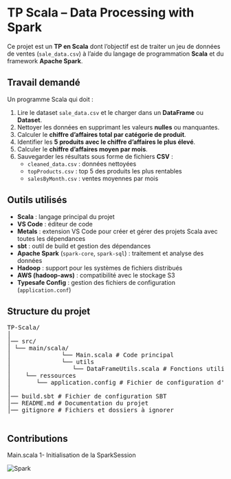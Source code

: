 # TP Scala – Data Processing with Spark

Ce projet est un **TP en Scala** dont l’objectif est de traiter un jeu de données de ventes (`sale_data.csv`) à l’aide du langage de programmation **Scala** et du framework **Apache Spark**.

## Travail demandé

Un programme Scala qui doit :

1. Lire le dataset `sale_data.csv` et le charger dans un **DataFrame** ou **Dataset**.
2. Nettoyer les données en supprimant les valeurs **nulles** ou manquantes.
3. Calculer le **chiffre d’affaires total par catégorie de produit**.
4. Identifier les **5 produits avec le chiffre d’affaires le plus élevé**.
5. Calculer le **chiffre d’affaires moyen par mois**.
6. Sauvegarder les résultats sous forme de fichiers **CSV** :
   - `cleaned_data.csv` : données nettoyées
   - `topProducts.csv` : top 5 des produits les plus rentables
   - `salesByMonth.csv` : ventes moyennes par mois

## Outils utilisés

- **Scala** : langage principal du projet
- **VS Code** : éditeur de code
- **Metals** : extension VS Code pour créer et gérer des projets Scala avec toutes les dépendances
- **sbt** : outil de build et gestion des dépendances
- **Apache Spark** (`spark-core`, `spark-sql`) : traitement et analyse des données
- **Hadoop** : support pour les systèmes de fichiers distribués
- **AWS (hadoop-aws)** : compatibilité avec le stockage S3
- **Typesafe Config** : gestion des fichiers de configuration (`application.conf`)

## Structure du projet

<pre>TP-Scala/
│
│── src/
│ └── main/scala/
│              └── Main.scala # Code principal
│              └── utils
│                 └── DataFrameUtils.scala # Fonctions utilitaires
│    └── ressources
│       └── application.config # Fichier de configuration d'environnement
│
│── build.sbt # Fichier de configuration SBT
│── README.md # Documentation du projet
│── gitignore # Fichiers et dossiers à ignorer
 </pre>

## Contributions

Main.scala
1- Initialisation de la SparkSession

![Spark](https://<bucket-name>.s3.<region>.amazonaws.com/images/spark1.png)
